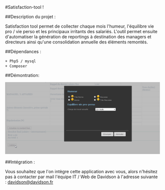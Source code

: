 #Satisfaction-tool !


##Description du projet :


Satisfaction tool permet de collecter chaque mois l'humeur, l'équilibre vie pro / vie perso et les principaux irritants des salariés. L'outil permet ensuite d'automatiser la génération de reportings à destination des managers et directeurs ainsi qu'une consolidation annuelle des éléments remontés.

##Dépendances :

    + Php5 / mysql
    + Composer

##Démontration:


![demo](demoGif/stf-demo.gif)


##Intégration :


Vous souhaitez que l'on intègre cette application avec vous, 
alors n'hésitez pas à contacter par mail l'équipe IT / Web de Davidson à l'adresse suivante : davidson@davidson.fr
